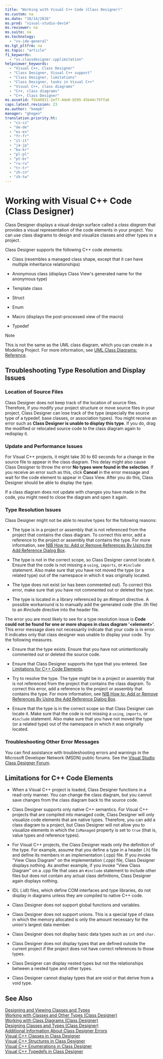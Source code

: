 ```yaml
---
title: "Working with Visual C++ Code (Class Designer)"
ms.custom: na
ms.date: "10/14/2016"
ms.prod: "visual-studio-dev14"
ms.reviewer: na
ms.suite: na
ms.technology: 
  - "vs-ide-general"
ms.tgt_pltfrm: na
ms.topic: "article"
f1_keywords: 
  - "vs.classdesigner.cpplimitation"
helpviewer_keywords: 
  - "Visual C++, Class Designer"
  - "Class Designer, Visual C++ support"
  - "Class Designer, limitations"
  - "Class Designer, tasks in Visual C++"
  - "Visual C++, class diagrams"
  - "C++, class diagrams"
  - "C++, Class Designer"
ms.assetid: f5b40921-2ef7-4de0-b595-45b44c79ffa6
caps.latest.revision: 23
ms.author: "kempb"
manager: "ghogen"
translation.priority.ht: 
  - "cs-cz"
  - "de-de"
  - "es-es"
  - "fr-fr"
  - "it-it"
  - "ja-jp"
  - "ko-kr"
  - "pl-pl"
  - "pt-br"
  - "ru-ru"
  - "tr-tr"
  - "zh-cn"
  - "zh-tw"
---
```

# Working with Visual C++ Code (Class Designer)
Class Designer displays a visual design surface called a *class diagram* that provides a visual representation of the code elements in your project. You can use class diagrams to design and visualize classes and other types in a project.  
  
 Class Designer supports the following C++ code elements:  
  
-   Class (resembles a managed class shape, except that it can have multiple inheritance relationships)  
  
-   Anonymous class (displays Class View's generated name for the anonymous type)  
  
-   Template class  
  
-   Struct  
  
-   Enum  
  
-   Macro (displays the post-processed view of the macro)  
  
-   Typedef  
  
> [!NOTE]
>  This is not the same as the UML class diagram, which you can create in a Modeling Project. For more information, see [UML Class Diagrams: Reference](../modeling/uml-class-diagrams--reference.md).  
  
## Troubleshooting Type Resolution and Display Issues  
  
### Location of Source Files  
 Class Designer does not keep track of the location of source files. Therefore, if you modify your project structure or move source files in your project, Class Designer can lose track of the type (especially the source type of a typedef, base classes, or association types). You might receive an error such as **Class Designer is unable to display this type**. If you do, drag the modified or relocated source code to the class diagram again to redisplay it.  
  
### Update and Performance Issues  
 For Visual C++ projects, it might take 30 to 60 seconds for a change in the source file to appear in the class diagram. This delay might also cause Class Designer to throw the error **No types were found in the selection**. If you receive an error such as this, click **Cancel** in the error message and wait for the code element to appear in Class View. After you do this, Class Designer should be able to display the type.  
  
 If a class diagram does not update with changes you have made in the code, you might need to close the diagram and open it again.  
  
### Type Resolution Issues  
 Class Designer might not be able to resolve types for the following reasons:  
  
-   The type is in a project or assembly that is not referenced from the project that contains the class diagram. To correct this error, add a reference to the project or assembly that contains the type. For more information, see [NIB How to: Add or Remove References By Using the Add Reference Dialog Box](assetId:///3bd75d61-f00c-47c0-86a2-dd1f20e231c9).  
  
-   The type is not in the correct scope, so Class Designer cannot locate it. Ensure that the code is not missing a `using`, `imports`, or `#include` statement. Also make sure that you have not moved the type (or a related type) out of the namespace in which it was originally located.  
  
-   The type does not exist (or has been commented out). To correct this error, make sure that you have not commented out or deleted the type.  
  
-   The type is located in a library referenced by an #import directive. A possible workaround is to manually add the generated code (the .tlh file) to an #include directive into the header file.  
  
 The error you are most likely to see for a type resolution issue is **Code could not be found for one or more shapes in class diagram '\<element>'**. This error message does not necessarily indicate that your code is in error. It indicates only that class designer was unable to display your code. Try the following measures.  
  
-   Ensure that the type exists. Ensure that you have not unintentionally commented out or deleted the source code.  
  
-   Ensure that Class Designer supports the type that you entered. See [Limitations for C++ Code Elements](#limitations).  
  
-   Try to resolve the type. The type might be in a project or assembly that is not referenced from the project that contains the class diagram. To correct this error, add a reference to the project or assembly that contains the type. For more information, see [NIB How to: Add or Remove References By Using the Add Reference Dialog Box](assetId:///3bd75d61-f00c-47c0-86a2-dd1f20e231c9).  
  
-   Ensure that the type is in the correct scope so that Class Designer can locate it. Make sure that the code is not missing a `using`, `imports`, or `#include` statement. Also make sure that you have not moved the type (or a related type) out of the namespace in which it was originally located.  
  
### Troubleshooting Other Error Messages  
 You can find assistance with troubleshooting errors and warnings in the Microsoft Developer Network (MSDN) public forums. See the [Visual Studio Class Designer Forum](http://go.microsoft.com/fwlink/?linkid=160754).  
  
##  <a name="limitations"></a> Limitations for C++ Code Elements  
  
-   When a Visual C++ project is loaded, Class Designer functions in a read-only manner. You can change the class diagram, but you cannot save changes from the class diagram back to the source code.  
  
-   Class Designer supports only native C++ semantics. For Visual C++ projects that are compiled into managed code, Class Designer will only visualize code elements that are native types. Therefore, you can add a class diagram to a project, but Class Designer will not allow you to visualize elements in which the `IsManaged` property is set to `true` (that is, value types and reference types).  
  
-   For Visual C++ projects, the Class Designer reads only the definition of the type. For example, assume that you define a type in a header (.h) file and define its members in an implementation (.cpp) file. If you invoke "View Class Diagram" on the implementation (.cpp) file, Class Designer displays nothing. As another example, if you invoke "View Class Diagram" on a .cpp file that uses an `#include` statement to include other files but does not contain any actual class definitions, Class Designer again displays nothing.  
  
-   IDL (.idl) files, which define COM interfaces and type libraries, do not display in diagrams unless they are compiled to native C++ code.  
  
-   Class Designer does not support global functions and variables.  
  
-   Class Designer does not support unions. This is a special type of class in which the memory allocated is only the amount necessary for the union's largest data member.  
  
-   Class Designer does not display basic data types such as `int` and `char`.  
  
-   Class Designer does not display types that are defined outside the current project if the project does not have correct references to those types.  
  
-   Class Designer can display nested types but not the relationships between a nested type and other types.  
  
-   Class Designer cannot display types that are void or that derive from a void type.  
  
## See Also  
 [Designing and Viewing Classes and Types](../ide/designing-and-viewing-classes-and-types.md)   
 [Working with Classes and Other Types (Class Designer)](../ide/working-with-classes-and-other-types--class-designer-.md)   
 [Working with Class Diagrams (Class Designer)](../ide/working-with-class-diagrams--class-designer-.md)   
 [Designing Classes and Types (Class Designer)](../ide/designing-classes-and-types--class-designer-.md)   
 [Additional Information About Class Designer Errors](../ide/additional-information-about-class-designer-errors.md)   
 [Visual C++ Classes in Class Designer](../ide/visual-c---classes-in-class-designer.md)   
 [Visual C++ Structures in Class Designer](../ide/visual-c---structures-in-class-designer.md)   
 [Visual C++ Enumerations in Class Designer](../ide/visual-c---enumerations-in-class-designer.md)   
 [Visual C++ Typedefs in Class Designer](../ide/visual-c---typedefs-in-class-designer.md)